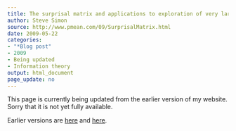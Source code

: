 ```yaml
---
title: The surprisal matrix and applications to exploration of very large discrete data sets
author: Steve Simon
source: http://www.pmean.com/09/SurprisalMatrix.html
date: 2009-05-22
categories:
- "*Blog post"
- 2009
- Being updated
- Information theory
output: html_document
page_update: no
---
```


This page is currently being updated from the earlier version of my website. Sorry that it is not yet fully available.

<!---More--->

Earlier versions are [here][sim1] and [here][sim2].

[sim1]: http://www.pmean.com/09/SurprisalMatrix.html
[sim2]: http://new.pmean.com/surprisal-matrix/

